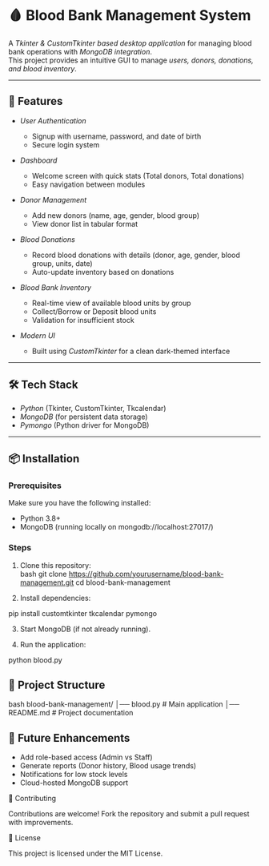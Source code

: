 # 🩸 Blood Bank Management System  

A *Tkinter & CustomTkinter based desktop application* for managing blood bank operations with *MongoDB integration*.  
This project provides an intuitive GUI to manage *users, donors, donations, and blood inventory*.  

---

## 🚀 Features  

- *User Authentication*  
  - Signup with username, password, and date of birth  
  - Secure login system  

- *Dashboard*  
  - Welcome screen with quick stats (Total donors, Total donations)  
  - Easy navigation between modules  

- *Donor Management*  
  - Add new donors (name, age, gender, blood group)  
  - View donor list in tabular format  

- *Blood Donations*  
  - Record blood donations with details (donor, age, gender, blood group, units, date)  
  - Auto-update inventory based on donations  

- *Blood Bank Inventory*  
  - Real-time view of available blood units by group  
  - Collect/Borrow or Deposit blood units  
  - Validation for insufficient stock  

- *Modern UI*  
  - Built using *CustomTkinter* for a clean dark-themed interface  

---

## 🛠 Tech Stack  

- *Python* (Tkinter, CustomTkinter, Tkcalendar)  
- *MongoDB* (for persistent data storage)  
- *Pymongo* (Python driver for MongoDB)  

---

## 📦 Installation  

### Prerequisites  
Make sure you have the following installed:  
- Python 3.8+  
- MongoDB (running locally on mongodb://localhost:27017/)  

### Steps  

1. Clone this repository:  
   bash
   git clone https://github.com/yourusername/blood-bank-management.git
   cd blood-bank-management
   
2. Install dependencies:

pip install customtkinter tkcalendar pymongo

3. Start MongoDB (if not already running).

4. Run the application:

python blood.py

## 📂 Project Structure
bash
blood-bank-management/
│── blood.py        # Main application
│── README.md       # Project documentation

## 🔮 Future Enhancements

- Add role-based access (Admin vs Staff)
- Generate reports (Donor history, Blood usage trends)
- Notifications for low stock levels
- Cloud-hosted MongoDB support

🤝 Contributing

Contributions are welcome! Fork the repository and submit a pull request with improvements.

📜 License

This project is licensed under the MIT License.
